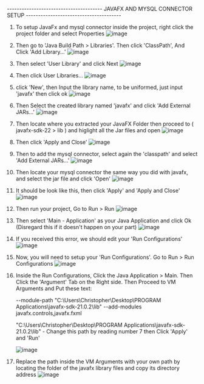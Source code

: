 --------------------------------------- JAVAFX AND MYSQL CONNECTOR SETUP ---------------------------------------

1. To setup JavaFx and mysql connector inside the project, right click the project folder and select Properties
     ![image](https://github.com/christopherjonota/CC103-PROJECT-FINALS/assets/70148137/b024d662-92c8-41b6-9a14-640b33ed4a14)

2. Then go to 'Java Build Path > Libraries'.   Then click 'ClassPath',   And Click 'Add Library...'
     ![image](https://github.com/christopherjonota/CC103-PROJECT-FINALS/assets/70148137/75db7e4b-05cc-4d44-a4f4-3697ba6395d9)

3. Then select 'User Library' and click Next
     ![image](https://github.com/christopherjonota/CC103-PROJECT-FINALS/assets/70148137/ec96d44b-75f8-48ff-8d25-fb67133a5160)

4. Then click User Libraries...
     ![image](https://github.com/christopherjonota/CC103-PROJECT-FINALS/assets/70148137/f52ee6a6-ecf6-4f7c-bd6c-068cec7bff7f)

5. click 'New', then Input the library name, to be uniformed, just input 'javafx' then click ok
      ![image](https://github.com/christopherjonota/CC103-PROJECT-FINALS/assets/70148137/81c9f67c-9e05-4637-aaad-458b10bffe54)

6. Then Select the created library named 'javafx' and click 'Add External JARs...'
      ![image](https://github.com/christopherjonota/CC103-PROJECT-FINALS/assets/70148137/e53bbb5c-9e5c-43c2-b932-799712d894b0)

7. Then locate where you extracted your JavaFX Folder then proceed to ( javafx-sdk-22 > lib ) and higlight all the Jar files and open
     ![image](https://github.com/christopherjonota/CC103-PROJECT-FINALS/assets/70148137/90083195-a8d3-42d6-b9c8-54099fd4629b)

8. Then click 'Apply and Close'
     ![image](https://github.com/christopherjonota/CC103-PROJECT-FINALS/assets/70148137/f02c6854-3d83-433a-b2c9-17ae062becff)

9. Then to add the mysql connector, select again the 'classpath' and select 'Add External JARs...'
     ![image](https://github.com/christopherjonota/CC103-PROJECT-FINALS/assets/70148137/6b15f357-03c2-4d50-9ad9-790f1354b0ca)

10. Then locate your mysql connector the same way you did with javafx, and select the jar file and click 'Open'
     ![image](https://github.com/christopherjonota/CC103-PROJECT-FINALS/assets/70148137/77a1ddde-9b4c-4ee8-80a3-9e8babc4cc6f)

11. It should be look like this, then click 'Apply'  and 'Apply and Close'
     ![image](https://github.com/christopherjonota/CC103-PROJECT-FINALS/assets/70148137/fcb5a92d-f180-4c1b-9cd6-a73b7c6e8105)

12. Then run your project, Go to Run > Run
     ![image](https://github.com/christopherjonota/CC103-PROJECT-FINALS/assets/70148137/e68759b5-504f-46e3-8f81-49f914e1b8b8)

13. Then select 'Main - Application' as your Java Application and click Ok (Disregard this if it doesn't happen on your part)
     ![image](https://github.com/christopherjonota/CC103-PROJECT-FINALS/assets/70148137/35141176-78df-4e53-9139-fa877911aabd)

14. If you received this error, we should edit your 'Run Configurations'
     ![image](https://github.com/christopherjonota/CC103-PROJECT-FINALS/assets/70148137/7bba365b-aa01-40e5-b83f-67a419afbe7a)

15. Now, you will need to setup your 'Run Configurations'. Go to Run > Run Configurations
     ![image](https://github.com/christopherjonota/CC103-PROJECT-FINALS/assets/70148137/9b282873-d396-4d12-957f-af1e3c950d01)

16. Inside the Run Configurations, Click the Java Application > Main. Then Click the 'Argument' Tab on the Right side.
    Then Proceed to VM Arguments and Put these text:

    --module-path "C:\Users\Christopher\Desktop\PROGRAM Applications\javafx-sdk-21.0.2\lib" --add-modules javafx.controls,javafx.fxml

    "C:\Users\Christopher\Desktop\PROGRAM Applications\javafx-sdk-21.0.2\lib" - Change this path by reading number 7 then Click 'Apply' and 'Run'
    
     ![image](https://github.com/christopherjonota/CC103-PROJECT-FINALS/assets/70148137/a6245d5a-52e9-4be8-9f0f-542945207828)

17. Replace the path inside the VM Arguments with your own path by locating the folder of the javafx library files and copy its directory address
     ![image](https://github.com/christopherjonota/CC103-PROJECT-FINALS/assets/70148137/37db34b8-1087-4a32-99ab-3b7a224fa313)
